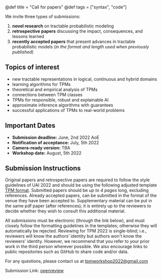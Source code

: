 @def title = "Call for papers"
@def tags = ["syntax", "code"]


We invite three types of submissions:

1) **novel research** on tractable probabilistic modeling
2) **retrospective papers** discussing the impact, consequences, and lessons learned
3) **recently accepted papers** that present advances in tractable probabilistic models (_in the format and length used when previously published_)

## Topics of interest

* new tractable representations in logical, continuous and hybrid domains
* learning algorithms for TPMs
* theoretical and empirical analysis of TPMs
* connections between TPM classes
* TPMs for responsible, robust and explainable AI
* approximate inference algorithms with guarantees
* successful applications of TPMs to real-world problems

## Important Dates
* **Submission deadline:** June, 2nd 2022 AoE
* **Notification of acceptance:** July, 5th 2022
* **Camera-ready version:** TBA
* **Workshop date:** August, 5th 2022

## Submission Instructions
Original papers and retrospective papers are required to follow the style guidelines of UAI 2022 and should be using the following adjusted template [TPM format](/assets/tpm2022-template.zip). Submitted papers should be _up to 4 pages_ long, excluding references. Already accepted papers, can be submitted in the format of the venue they have been accepted to. Supplementary material can be put in the same pdf paper (after references); it is entirely up to the reviewers to decide whether they wish to consult this additional material.

All submissions must be electronic (through the link below), and must closely follow the formatting guidelines in the templates; otherwise they will automatically be rejected. Reviewing for TPM 2022 is single-blind; i.e., reviewers will know the authors’ identity but authors won't know the reviewers' identity. However, we recommend that you refer to your prior work in the third person wherever possible. We also encourage links to public repositories such as GitHub to share code and/or data.

For any questions, please contact us at [tpmworkshop2022@gmail.com](mailto:tpmworkshop2022@gmail.com)

Submission Link: [openreview](https://openreview.net/group?id=auai.org/UAI/2022/Workshop/TPM)

